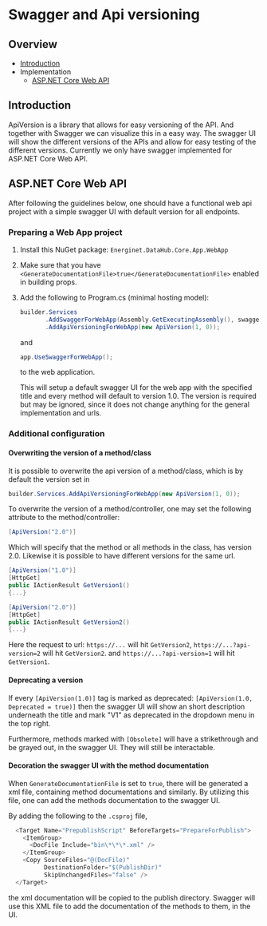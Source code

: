 ﻿# Swagger and Api versioning

## Overview

- [Introduction](#introduction)
- Implementation
  - [ASP.NET Core Web API](#aspnet-core-web-api) 


## Introduction

ApiVersion is a library that allows for easy versioning of the API.
And together with Swagger we can visualize this in a easy way.
The swagger UI will show the different versions of the APIs and allow for easy testing of the different versions.
Currently we only have swagger implemented for ASP.NET Core Web API.

## ASP.NET Core Web API

After following the guidelines below, one should have a functional web api project with a simple swagger UI with default version for all endpoints.

### Preparing a Web App project
1) Install this NuGet package:
      `Energinet.DataHub.Core.App.WebApp`
2) Make sure that you have `<GenerateDocumentationFile>true</GenerateDocumentationFile>` enabled in building props.

3) Add the following to Program.cs (minimal hosting model):

    ```cs
    builder.Services
           .AddSwaggerForWebApp(Assembly.GetExecutingAssembly(), swaggerUiTitle: $"{Title to dislay in swagger ui}")
           .AddApiVersioningForWebApp(new ApiVersion(1, 0));
    ```

    and

    ```cs
    app.UseSwaggerForWebApp();
    ```
    to the web application.

    This will setup a default swagger UI for the web app with the specified title and every method will default to version 1.0.
    The version is required but may be ignored, since it does not change anything for the general implementation and urls.

### Additional configuration

#### Overwriting the version of a method/class

It is possible to overwrite the api version of a method/class, which is by default the version set in 

```csharp
builder.Services.AddApiVersioningForWebApp(new ApiVersion(1, 0));
```

To overwrite the version of a method/controller, one may set the following attribute to the method/controller:

```cs
[ApiVersion("2.0")]
```

Which will specify that the method or all methods in the class, has version 2.0.
Likewise it is possible to have different versions for the same url.

```cs
[ApiVersion("1.0")]
[HttpGet]
public IActionResult GetVersion1()
{...}

[ApiVersion("2.0")]
[HttpGet]
public IActionResult GetVersion2()
{...}
 ```

Here the request to url: `https://...` will hit `GetVersion2`, `https://...?api-version=2` will hit `GetVersion2`.
and `https://...?api-version=1` will hit `GetVersion1`.

#### Deprecating a version

If every `[ApiVersion(1.0)]` tag is marked as deprecated: `[ApiVersion(1.0, Deprecated = true)]` then the swagger UI will 
show an short description underneath the title and mark "V1" as deprecated in the dropdown menu in the top right.

Furthermore, methods marked with `[Obsolete]` will have a strikethrough and be grayed out, in the swagger UI.
They will still be interactable. 

#### Decoration the swagger UI with the method documentation

When `GenerateDocumentationFile` is set to `true`, there will be generated a xml file,
containing method documentations and similarly.
By utilizing this file, one can add the methods documentation to the swagger UI.

By adding the following to the `.csproj` file,

```csharp
  <Target Name="PrepublishScript" BeforeTargets="PrepareForPublish">
    <ItemGroup>
      <DocFile Include="bin\*\*\*.xml" />
    </ItemGroup>
    <Copy SourceFiles="@(DocFile)"
          DestinationFolder="$(PublishDir)"
          SkipUnchangedFiles="false" />
  </Target>
```

the xml documentation will be copied to the
publish directory. Swagger will use this XML file to add the documentation of the methods to them, in the UI.
